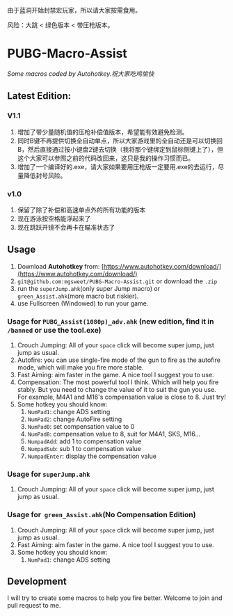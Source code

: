 由于蓝洞开始封禁宏玩家，所以请大家按需食用。

风险：大跳 < 绿色版本 < 带压枪版本。

# PUBG-Macro-Assist
*Some macros coded by Autohotkey.祝大家吃鸡愉快*

## Latest Edition:
### V1.1
1. 增加了带少量随机值的压枪补偿值版本，希望能有效避免检测。
2. 同时B键不再提供切换全自动单点，所以大家游戏里的全自动还是可以切换回B，然后直接通过按小键盘2键去切换（我将那个键绑定到鼠标侧键上了），但这个大家可以参照之前的代码改回来，这只是我的操作习惯而已。
3. 增加了一个编译好的.exe，请大家如果要用压枪版一定要用.exe的去运行，尽量降低封号风险。

### v1.0
1. 保留了除了补偿和高速单点外的所有功能的版本
2. 现在游泳按空格能浮起来了
3. 现在跳跃开镜不会再卡在瞄准状态了

## Usage
1. Download **Autohotkey** from: [https://www.autohotkey.com/download/](https://www.autohotkey.com/download/)
2. `git@github.com:mgsweet/PUBG-Macro-Assist.git` or download the `.zip`
3. run the `superJump.ahk`(only super Jump macro) or `green_Assist.ahk`(more macro but  riskier).
4. use Fullscreen (Windowed) to run your game.

### Usage for  `PUBG_Assist(1080p)_adv.ahk` (new edition, find it in `/banned` or use the tool.exe)
1. Crouch Jumping: All of your `space` click will become super jump, just jump as usual.
2. Autofire: you can use single-fire mode of the gun to fire as the autofire mode, which will make you fire more stable. 
3. Fast Aiming: aim faster in the game. A nice tool I suggest you to use. 
4. Compensation: The most powerful tool I think. Which will help you fire stably. But you need to change the value of it to suit the gun you use. For example, M4A1 and M16's  compensation value is close to 8. Just try!
5. Some hotkey you should know:
	1. `NumPad1`: change ADS setting
	2. `NumPad2`: change AutoFire setting
	3. `NumPad0`: set compensation value to 0
	4. `NumPad8`: compensation value to 8, suit for M4A1, SKS, M16...
	5. `NumpadAdd`: add 1 to  compensation value
	6. `NumpadSub`: sub 1 to  compensation value
	7. `NumpadEnter`: display the compensation value

### Usage for  `superJump.ahk`
1. Crouch Jumping: All of your `space` click will become super jump, just jump as usual.

### Usage for  `green_Assist.ahk`(No Compensation Edition)
1. Crouch Jumping: All of your `space` click will become super jump, just jump as usual.
2. Fast Aiming: aim faster in the game. A nice tool I suggest you to use. 
3. Some hotkey you should know:
	1. `NumPad1`: change ADS setting

## Development
I will try to create some macros to help you fire better.
Welcome to join and pull request to me.
